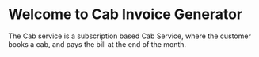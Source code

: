 # Welcome to Cab Invoice Generator 
The Cab service is a subscription based Cab Service, where the customer books a cab, and pays the bill at the end of the month.
